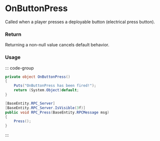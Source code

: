 <Badge type="danger" text="Carbon Compatible"/><Badge type="warning" text="Oxide Compatible"/>
# OnButtonPress
Called when a player presses a deployable button (electrical press button).
### Return
Returning a non-null value cancels default behavior.

### Usage
::: code-group
```csharp [Example]
private object OnButtonPress()
{
	Puts("OnButtonPress has been fired!");
	return (System.Object)default;
}
```
```csharp [Source — Assembly-CSharp @ PressButton]
[BaseEntity.RPC_Server]
[BaseEntity.RPC_Server.IsVisible(3f)]
public void RPC_Press(BaseEntity.RPCMessage msg)
{
	Press();
}

```
:::
